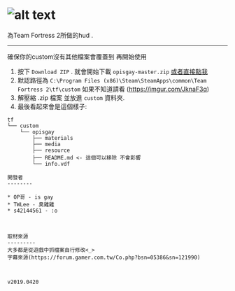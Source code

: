 ![alt text](https://imgur.com/qUsdLwn.png)
=======

為Team Fortress 2所做的hud .


--------

確保你的custom沒有其他檔案會覆蓋到 再開始使用

1. 按下 `Download ZIP` . 就會開始下載 `opisgay-master.zip`  [或者直接點我](https://github.com/raysfire/rayshud/archive/master.zip)
2. 默認路徑為 `C:\Program Files (x86)\Steam\SteamApps\common\Team Fortress 2\tf\custom`
   如果不知道請看 (https://imgur.com/JknaF3q)
3. 解壓縮 .zip 檔案 並放進 `custom` 資料夾.
4. 最後看起來會是這個樣子:
```
tf
└── custom
    └── opisgay
        ├── materials
        ├── media
        ├── resource
        ├── README.md <- 這個可以移除 不會影響
        └── info.vdf
        
開發者
--------

* OP哥 - is gay
* TWLee - 臭雞雞
* s42144561 - :o



取材來源
---------
大多都是從遊戲中抓檔案自行修改<_>
字幕來源(https://forum.gamer.com.tw/Co.php?bsn=05386&sn=121990)



v2019.0420
